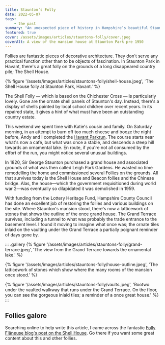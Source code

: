 ```yaml
---
title: Staunton’s Folly
date: 2022-05-07
tags:
	- the past
summary: "An unexpected piece of history in Hampshire’s beautiful Staunton Park."
featured: true
cover: /assets/images/articles/stauntons-folly/cover.jpeg
coverAlt: A view of the mansion house at Staunton Park pre 1950
---
```

Follies are fantastic pieces of decorative architecture. They don't serve any practical function other than to be objects of fascination. In Staunton Park in Havant, there's a great folly on the grounds of a long disappeared country pile; The Shell House.

{% figure '/assets/images/articles/stauntons-folly/shell-house.jpeg', 'The Shell House folly at Staunton Park, Havant.' %}

The Shell Folly — which is based on the Chichester Cross — is particularly lovely. Gone are the ornate shell panels of Staunton's day. Instead, there's a display of shells painted by local school children over recent years. In its repaired state, it gives a hint of what must have been an outstanding country estate. 

This weekend we spent time with Katie's cousin and family. On Saturday morning, in an attempt to burn off too much cheese and booze the night before, Andy and I completed the [Havant Parkrun](https://www.strava.com/activities/7100841660). The course starts near what's now a café, but what was once a stable, and descends a steep hill towards an ornamental lake. En route, if you're not all consumed by the effort of the run, you might notice several unusual buildings.

In 1820, Sir George Staunton purchased a grand house and associated grounds of what was then called Leigh Park Gardens. He wasted no time remodelling the home and commissioned several Follies on the grounds. All that survives today is the Shell House and Beacon follies and the Chinese bridge. Alas, the house—which the government requisitioned during world war 2—was eventually so dilapidated it was demolished in 1959. 

With funding from the Lottery Heritage Fund, Hampshire County Council has done an excellent job of restoring the follies and various buildings on the site. Where Staunton's mansion stood, there's now a latticework of stones that shows the outline of the once grand house. The Grand Terrace survives, including a tunnel to what was probably the trade entrance to the basement level. I found it moving to imagine what once was; the ornate tiles inlaid on the vaulting under the Grand Terrace a partially poignant reminder of days gone by. 

::: .gallery 
{% figure '/assets/images/articles/stauntons-folly/grand-terrace.jpeg', 'The view from the Grand Terrace towards the ornamental lake.' %}

{% figure '/assets/images/articles/stauntons-folly/house-outline.jpeg', 'The latticework of stones which show where the many rooms of the mansion once stood.' %}

{% figure '/assets/images/articles/stauntons-folly/vaults.jpeg', 'Rootwo under the vaulted walkway that runs under the Grand Terrace. On the floor, you can see the gorgeous inlaid tiles; a reminder of a once great house.' %}
:::

## Follies galore
Searching online to help write this article, I came across the fantastic [Folly Flâneuse blog's post on the Shell House](https://thefollyflaneuse.com/the-shell-house-leigh-park-havant-hampshire/). Go there if you want some great content about this and other follies. 

